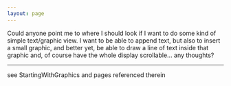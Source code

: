 ```yaml
---
layout: page
---
```


Could anyone point me to where I should look if I want to do some kind of simple text/graphic view.  I want to be able to append text, but also to insert a small graphic, and better yet, be able to draw a line of text inside that graphic and, of course have the whole display scrollable... any thoughts?

----

see StartingWithGraphics and pages referenced therein
